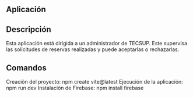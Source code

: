 ## Aplicación

## Descripción
Esta aplicación está dirigida a un administrador de TECSUP. Este supervisa las solicitudes de reservas realizadas y puede aceptarlas o rechazarlas.

## Comandos
Creación del proyecto: npm create vite@latest
Ejecución de la aplicación: npm run dev
Instalación de Firebase: npm install firebase